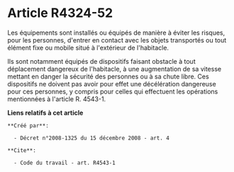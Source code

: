 # Article R4324-52

Les équipements sont installés ou équipés de manière à éviter les risques, pour les personnes, d'entrer en contact avec les
objets transportés ou tout élément fixe ou mobile situé à l'extérieur de l'habitacle. 

Ils sont notamment équipés de dispositifs faisant obstacle à tout déplacement dangereux de l'habitacle, à une augmentation de
sa vitesse mettant en danger la sécurité des personnes ou à sa chute libre. Ces dispositifs ne doivent pas avoir pour effet
une décélération dangereuse pour ces personnes, y compris pour celles qui effectuent les opérations mentionnées à l'article
R. 4543-1.

**Liens relatifs à cet article**

	**Créé par**:

	  - Décret n°2008-1325 du 15 décembre 2008 - art. 4

	**Cite**:

	  - Code du travail - art. R4543-1
